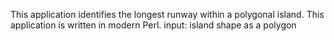 This application identifies the longest runway within a polygonal island. This application is written in modern Perl.
input: island shape as a polygon
